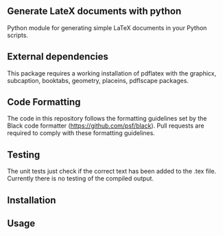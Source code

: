 ## Generate LateX documents with python

Python module for generating simple LaTeX documents in your Python scripts.


## External dependencies

This package requires a working installation of pdflatex with the graphicx, subcaption, booktabs, geometry, placeins, pdflscape packages.

## Code Formatting

The code in this repository follows the formatting guidelines set by the Black code formatter (https://github.com/psf/black). Pull requests are required to comply with these formatting guidelines.

## Testing

The unit tests just check if the correct text has been added to the .tex file. Currently there is no testing of the compiled output.


## Installation


## Usage

